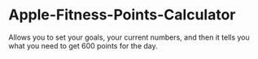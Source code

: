 # Apple-Fitness-Points-Calculator
Allows you to set your goals, your current numbers, and then it tells you what you need to get 600 points for the day.
